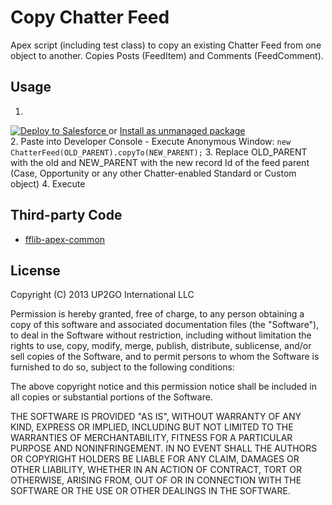 # Copy Chatter Feed  #

Apex script (including test class) to copy an existing Chatter Feed from one object to another. Copies Posts (FeedItem) and Comments (FeedComment).

## Usage ##
  1. <a href="https://githubsfdeploy.herokuapp.com?owner=Up2Go&repo=CopyChatterFeed">
  <img alt="Deploy to Salesforce"
       src="https://raw.githubusercontent.com/afawcett/githubsfdeploy/master/src/main/webapp/resources/img/deploy.png">
</a> or [Install as unmanaged package](https://login.salesforce.com/packaging/installPackage.apexp?p0=04tC0000000jhNF)  
  2. Paste into Developer Console - Execute Anonymous Window:    `new ChatterFeed(OLD_PARENT).copyTo(NEW_PARENT);`
  3. Replace OLD_PARENT with the old and NEW_PARENT with the new record Id of the feed parent (Case, Opportunity or any other Chatter-enabled Standard or Custom object)
  4. Execute


## Third-party Code ##

- [fflib-apex-common](https://github.com/financialforcedev/fflib-apex-common)


## License ##

Copyright (C) 2013 UP2GO International LLC

Permission is hereby granted, free of charge, to any person obtaining a
copy of this software and associated documentation files (the
"Software"), to deal in the Software without restriction, including
without limitation the rights to use, copy, modify, merge, publish,
distribute, sublicense, and/or sell copies of the Software, and to
permit persons to whom the Software is furnished to do so, subject to
the following conditions:

The above copyright notice and this permission notice shall be included
in all copies or substantial portions of the Software.

THE SOFTWARE IS PROVIDED "AS IS", WITHOUT WARRANTY OF ANY KIND, EXPRESS
OR IMPLIED, INCLUDING BUT NOT LIMITED TO THE WARRANTIES OF
MERCHANTABILITY, FITNESS FOR A PARTICULAR PURPOSE AND
NONINFRINGEMENT. IN NO EVENT SHALL THE AUTHORS OR COPYRIGHT HOLDERS BE
LIABLE FOR ANY CLAIM, DAMAGES OR OTHER LIABILITY, WHETHER IN AN ACTION
OF CONTRACT, TORT OR OTHERWISE, ARISING FROM, OUT OF OR IN CONNECTION
WITH THE SOFTWARE OR THE USE OR OTHER DEALINGS IN THE SOFTWARE.
